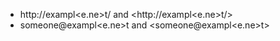 - http://exampl<e.ne>t/ and <http://exampl<e.ne>t/>
- someone@exampl<e.ne>t and <someone@exampl<e.ne>t>
